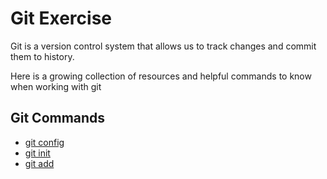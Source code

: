 # Git Exercise

Git is a version control system that allows us to track changes and commit them to history.

Here is a growing collection of resources and helpful commands to know when working with git

## Git Commands
- [git config](./Commands/Config.md)
- [git init](./Commands/Init.md)
- [git add](./Commands/Add.md)
